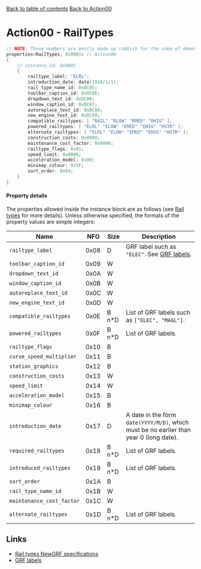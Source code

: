 [Back to table of contents](../index.md)
[Back to Action00](../actions/action00.md)

# Action00 - RailTypes

```c++
// NOTE: These numbers are mostly made up rubbish for the sake of demonstrating the format of each property.
properties<RailTypes, 0x0001> // Action00
{
    // instance_id: 0x0001
    {
        railtype_label: "ELRL";
        introduction_date: date(1910/1/1);
        rail_type_name_id: 0xDC05;
        toolbar_caption_id: 0xDC06;
        dropdown_text_id: 0xDC06;
        window_caption_id: 0xDC07;
        autoreplace_text_id: 0xDC08;
        new_engine_text_id: 0xDC09;
        compatible_railtypes: [ "RAIL" "RLOW" "RMED" "RHIG" ];
        powered_railtypes: [ "ELRL" "ELOW" "EMED" "EHIG" "HSTR" ];
        alternate_railtypes: [ "ELRL" "ELOW" "EMED" "EHIG" "HSTR" ];
        construction_costs: 0x0000;
        maintenance_cost_factor: 0x0000;
        railtype_flags: 0x01;
        speed_limit: 0x0000;
        acceleration_model: 0x00;
        minimap_colour: 0x5F;
        sort_order: 0x04;
    }
}
```

#### Property details

The properties allowed inside the instance block are as follows (see [Rail types](https://newgrf-specs.tt-wiki.net/wiki/Action0/Railtypes) for more details). Unless otherwise specified, the formats of the property values are simple integers:

| Name | NFO | Size | Description |
|-|-|-|-|
| `railtype_label`          | 0x08 | D     | GRF label such as `"ELEC"`.  See [GRF labels](../sundries/grf_labels.md). |
| `toolbar_caption_id`      | 0x09 | W     | |
| `dropdown_text_id`        | 0x0A | W     | |
| `window_caption_id`       | 0x0B | W     | |
| `autoreplace_text_id`     | 0x0C | W     | |
| `new_engine_text_id`      | 0x0D | W     | |
| `compatible_railtypes`    | 0x0E | B n*D | List of GRF labels such as `["ELEC", "MAGL"]`. |
| `powered_railtypes`       | 0x0F | B n*D | List of GRF labels. |
| `railtype_flags`          | 0x10 | B     | |
| `curve_speed_multiplier`  | 0x11 | B     | |
| `station_graphics`        | 0x12 | B     | |
| `construction_costs`      | 0x13 | W     | |
| `speed_limit`             | 0x14 | W     | |
| `acceleration_model`      | 0x15 | B     | |
| `minimap_colour`          | 0x16 | B     | |
| `introduction_date`       | 0x17 | D     | A date in the form `date(YYYY/M/D)`, which must be no earlier than year 0 (long date). |
| `required_railtypes`      | 0x18 | B n*D | List of GRF labels. |
| `introduced_railtypes`    | 0x19 | B n*D | List of GRF labels. |
| `sort_order`              | 0x1A | B     | |
| `rail_type_name_id`       | 0x1B | W     | |
| `maintenance_cost_factor` | 0x1C | W     | |
| `alternate_railtypes`     | 0x1D | B n*D | List of GRF labels. |

## Links

- [Rail types NewGRF specifications](https://newgrf-specs.tt-wiki.net/wiki/Action0/Railtypes)       
- [GRF labels](../sundries/grf_labels.md)
